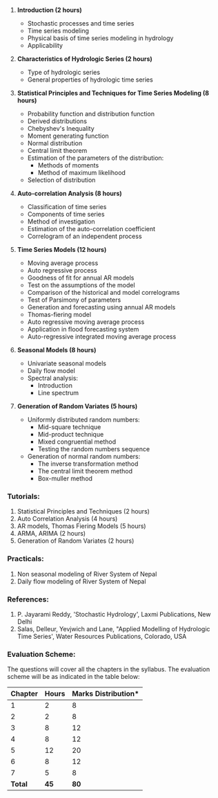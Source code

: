 1. **Introduction (2 hours)**
    * Stochastic processes and time series
    * Time series modeling
    * Physical basis of time series modeling in hydrology
    * Applicability

2. **Characteristics of Hydrologic Series (2 hours)**
    * Type of hydrologic series
    * General properties of hydrologic time series

3. **Statistical Principles and Techniques for Time Series Modeling (8 hours)**
    * Probability function and distribution function
    * Derived distributions
    * Chebyshev's Inequality
    * Moment generating function
    * Normal distribution
    * Central limit theorem
    * Estimation of the parameters of the distribution:
        * Methods of moments
        * Method of maximum likelihood
    * Selection of distribution

4. **Auto-correlation Analysis (8 hours)**
    * Classification of time series
    * Components of time series
    * Method of investigation
    * Estimation of the auto-correlation coefficient
    * Correlogram of an independent process

5. **Time Series Models (12 hours)**
    * Moving average process
    * Auto regressive process
    * Goodness of fit for annual AR models
    * Test on the assumptions of the model
    * Comparison of the historical and model correlograms
    * Test of Parsimony of parameters
    * Generation and forecasting using annual AR models
    * Thomas-fiering model
    * Auto regressive moving average process
    * Application in flood forecasting system
    * Auto-regressive integrated moving average process

6. **Seasonal Models (8 hours)**
    * Univariate seasonal models
    * Daily flow model
    * Spectral analysis:
        * Introduction
        * Line spectrum

7. **Generation of Random Variates (5 hours)**
    * Uniformly distributed random numbers:
        * Mid-square technique
        * Mid-product technique
        * Mixed congruential method
        * Testing the random numbers sequence
    * Generation of normal random numbers:
        * The inverse transformation method
        * The central limit theorem method
        * Box-muller method

### Tutorials:

1. Statistical Principles and Techniques (2 hours)
2. Auto Correlation Analysis (4 hours)
3. AR models, Thomas Fiering Models (5 hours)
4. ARMA, ARIMA (2 hours)
5. Generation of Random Variates (2 hours)

### Practicals:

1. Non seasonal modeling of River System of Nepal
2. Daily flow modeling of River System of Nepal

### References:

1. P. Jayarami Reddy, 'Stochastic Hydrology', Laxmi Publications, New Delhi
2. Salas, Delleur, Yevjwich and Lane, "Applied Modelling of Hydrologic Time Series', Water Resources Publications, Colorado, USA

### Evaluation Scheme:

The questions will cover all the chapters in the syllabus. The evaluation scheme will be as indicated in the table below:

| Chapter   | Hours  | Marks Distribution* |
| --------- | ------ | ------------------- |
| 1         | 2      | 8                   |
| 2         | 2      | 8                   |
| 3         | 8      | 12                  |
| 4         | 8      | 12                  |
| 5         | 12     | 20                  |
| 6         | 8      | 12                  |
| 7         | 5      | 8                   |
| **Total** | **45** | **80**              |

